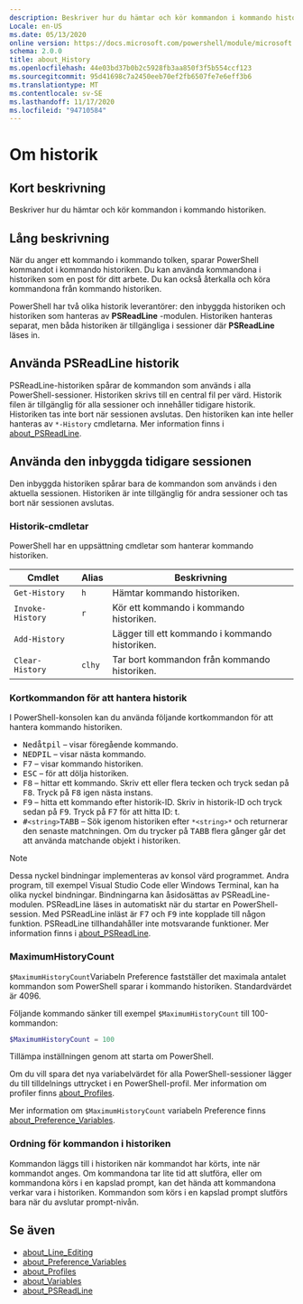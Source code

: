 ```yaml
---
description: Beskriver hur du hämtar och kör kommandon i kommando historiken.
Locale: en-US
ms.date: 05/13/2020
online version: https://docs.microsoft.com/powershell/module/microsoft.powershell.core/about/about_history?view=powershell-7.2&WT.mc_id=ps-gethelp
schema: 2.0.0
title: about_History
ms.openlocfilehash: 44e03bd37b0b2c5928fb3aa850f3f5b554ccf123
ms.sourcegitcommit: 95d41698c7a2450eeb70ef2fb6507fe7e6eff3b6
ms.translationtype: MT
ms.contentlocale: sv-SE
ms.lasthandoff: 11/17/2020
ms.locfileid: "94710584"
---
```

# <a name="about-history"></a>Om historik

## <a name="short-description"></a>Kort beskrivning
Beskriver hur du hämtar och kör kommandon i kommando historiken.

## <a name="long-description"></a>Lång beskrivning

När du anger ett kommando i kommando tolken, sparar PowerShell kommandot i kommando historiken. Du kan använda kommandona i historiken som en post för ditt arbete. Du kan också återkalla och köra kommandona från kommando historiken.

PowerShell har två olika historik leverantörer: den inbyggda historiken och historiken som hanteras av **PSReadLine** -modulen. Historiken hanteras separat, men båda historiken är tillgängliga i sessioner där **PSReadLine** läses in.

## <a name="using-the-psreadline-history"></a>Använda PSReadLine historik

PSReadLine-historiken spårar de kommandon som används i alla PowerShell-sessioner.
Historiken skrivs till en central fil per värd. Historik filen är tillgänglig för alla sessioner och innehåller tidigare historik. Historiken tas inte bort när sessionen avslutas. Den historiken kan inte heller hanteras av `*-History` cmdletarna. Mer information finns i [about_PSReadLine](../../PSReadLine/About/about_PSReadLine.md).

## <a name="using-the-built-in-session-history"></a>Använda den inbyggda tidigare sessionen

Den inbyggda historiken spårar bara de kommandon som används i den aktuella sessionen. Historiken är inte tillgänglig för andra sessioner och tas bort när sessionen avslutas.

### <a name="history-cmdlets"></a>Historik-cmdletar

PowerShell har en uppsättning cmdletar som hanterar kommando historiken.

| Cmdlet           | Alias  | Beskrivning                                |
| ---------------- | ------ | ------------------------------------------ |
| `Get-History`    | `h`    | Hämtar kommando historiken.                  |
| `Invoke-History` | `r`    | Kör ett kommando i kommando historiken.     |
| `Add-History`    |        | Lägger till ett kommando i kommando historiken.     |
| `Clear-History`  | `clhy` | Tar bort kommandon från kommando historiken. |

### <a name="keyboard-shortcuts-for-managing-history"></a>Kortkommandon för att hantera historik

I PowerShell-konsolen kan du använda följande kortkommandon för att hantera kommando historiken.

- <kbd>Nedåtpil</kbd> – visar föregående kommando.
- <kbd>NEDPIL</kbd> – visar nästa kommando.
- <kbd>F7</kbd> – visar kommando historiken.
- <kbd>ESC</kbd> – för att dölja historiken.
- <kbd>F8</kbd> – hittar ett kommando. Skriv ett eller flera tecken och tryck sedan på <kbd>F8</kbd>. Tryck på <kbd>F8</kbd> igen nästa instans.
- <kbd>F9</kbd> – hitta ett kommando efter historik-ID. Skriv in historik-ID och tryck sedan på <kbd>F9</kbd>. Tryck på <kbd>F7</kbd> för att hitta ID: t.
- <kbd>#</kbd>`<string>`</kbd><kbd>TABB</kbd> – Sök igenom historiken efter `*<string>*` och returnerar den senaste matchningen. Om du trycker på <kbd>TABB</kbd> flera gånger går det att använda matchande objekt i historiken.

> [!NOTE]
> Dessa nyckel bindningar implementeras av konsol värd programmet. Andra program, till exempel Visual Studio Code eller Windows Terminal, kan ha olika nyckel bindningar. Bindningarna kan åsidosättas av PSReadLine-modulen. PSReadLine läses in automatiskt när du startar en PowerShell-session.
> Med PSReadLine inläst är <kbd>F7</kbd> och <kbd>F9</kbd> inte kopplade till någon funktion. PSReadLine tillhandahåller inte motsvarande funktioner. Mer information finns i [about_PSReadLine](../../PSReadLine/About/about_PSReadLine.md).

### <a name="maximumhistorycount"></a>MaximumHistoryCount

`$MaximumHistoryCount`Variabeln Preference fastställer det maximala antalet kommandon som PowerShell sparar i kommando historiken. Standardvärdet är 
4096.

Följande kommando sänker till exempel `$MaximumHistoryCount` till 100-kommandon:

```powershell
$MaximumHistoryCount = 100
```

Tillämpa inställningen genom att starta om PowerShell.

Om du vill spara det nya variabelvärdet för alla PowerShell-sessioner lägger du till tilldelnings uttrycket i en PowerShell-profil. Mer information om profiler finns [about_Profiles](about_Profiles.md).

Mer information om `$MaximumHistoryCount` variabeln Preference finns [about_Preference_Variables](about_Preference_Variables.md).

### <a name="order-of-commands-in-the-history"></a>Ordning för kommandon i historiken

Kommandon läggs till i historiken när kommandot har körts, inte när kommandot anges. Om kommandona tar lite tid att slutföra, eller om kommandona körs i en kapslad prompt, kan det hända att kommandona verkar vara i historiken. Kommandon som körs i en kapslad prompt slutförs bara när du avslutar prompt-nivån.

## <a name="see-also"></a>Se även

- [about_Line_Editing](about_Line_Editing.md)
- [about_Preference_Variables](about_Preference_Variables.md)
- [about_Profiles](about_Profiles.md)
- [about_Variables](about_Variables.md)
- [about_PSReadLine](../../PSReadLine/About/about_PSReadLine.md)

